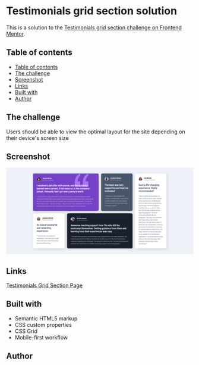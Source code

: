 # Testimonials grid section solution

This is a solution to the [Testimonials grid section challenge on Frontend Mentor](https://www.frontendmentor.io/challenges/testimonials-grid-section-Nnw6J7Un7).

## Table of contents
- [Table of contents](#table-of-contents)
- [The challenge](#the-challenge)
- [Screenshot](#screenshot)
- [Links](#links)
- [Built with](#built-with)
- [Author](#author)


## The challenge

Users should be able to view the optimal layout for the site depending on their device's screen size

## Screenshot

![](./images/Screenshot.png)

## Links

[Testimonials Grid Section Page](https://axinitm.github.io/FM-Testimonials-grid-section/)

## Built with

- Semantic HTML5 markup
- CSS custom properties
- CSS Grid
- Mobile-first workflow

## Author
